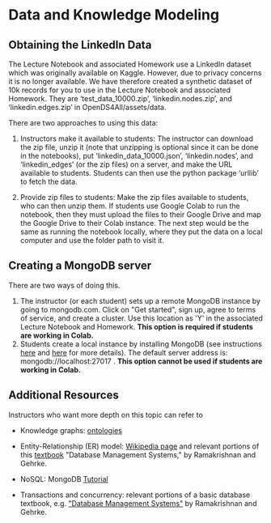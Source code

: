 # Data and Knowledge Modeling

## Obtaining the LinkedIn Data
The Lecture Notebook and associated Homework use a LinkedIn dataset which was originally available on Kaggle.  However, due to privacy concerns it is no longer available. We have therefore created a synthetic dataset of 10k records for you to use in the Lecture Notebook and associated Homework. They are ‘test_data_10000.zip’, ‘linkedin.nodes.zip’, and ‘linkedin.edges.zip’ in OpenDS4All/assets/data. 

There are two approaches to using this data:
1. Instructors make it available to students:
The instructor can download the zip file, unzip it (note that unzipping is optional since it can be done in the notebooks), put ‘linkedin_data_10000.json’, ‘linkedin.nodes’, and ‘linkedin_edges’ (or the zip files) on a server, and make the URL available to students.  Students can then use the python package ‘urllib’ to fetch the data. 

2. Provide zip files to students:
Make the zip files available to students, who can then unzip them. If students use Google Colab to run the notebook, then they must upload the files to their Google Drive and map the Google Drive to their Colab instance. The next step would be the same as running the notebook locally, where they put the data on a local computer and use the folder path to visit it. 

## Creating a MongoDB server
There are two ways of doing this.  

1.  The instructor (or each student) sets up a remote MongoDB instance by going to mongodb.com.  Click on "Get started", sign up, agree to terms of service, and create a cluster. Use this location as 'Y' in the associated Lecture Notebook and Homework.  **This option is required if students are working in Colab.**
2.  Students create a local instance by installing MongoDB (see instructions [here](https://docs.mongodb.com/manual/tutorial/install-mongodb-on-ubuntu/) and [here](https://zellwk.com/blog/install-mongodb/)  for more details). The default server address is: mongodb://localhost:27017 . **This option cannot be used if students are working in Colab.**



## Additional Resources
Instructors who want more depth on this topic can refer to

* Knowledge graphs:  [ontologies](https://en.wikipedia.org/wiki/Ontology_(information_science) ) 

* Entity-Relationship (ER) model: [Wikipedia page](https://en.wikipedia.org/wiki/Entity%E2%80%93relationship_model) and relevant portions of this [textbook](https://docs.google.com/file/d/0B9aJA_iV4kHYM2dieHZhMHhyRVE/edit) "Database Management Systems," by Ramakrishnan and Gehrke.

* NoSQL: MongoDB [Tutorial](https://www.tutorialspoint.com/mongodb/mongodb_overview.htm)

* Transactions and concurrency: relevant portions of a basic database textbook, e.g. ["Database Management Systems"](https://docs.google.com/file/d/0B9aJA_iV4kHYM2dieHZhMHhyRVE/edit) by Ramakrishnan and Gehrke.  
